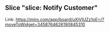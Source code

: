 ## Slice "slice: Notify Customer"

Link: https://miro.com/app/board/uXjVIUZz1oE=/?moveToWidget=3458764626190845310